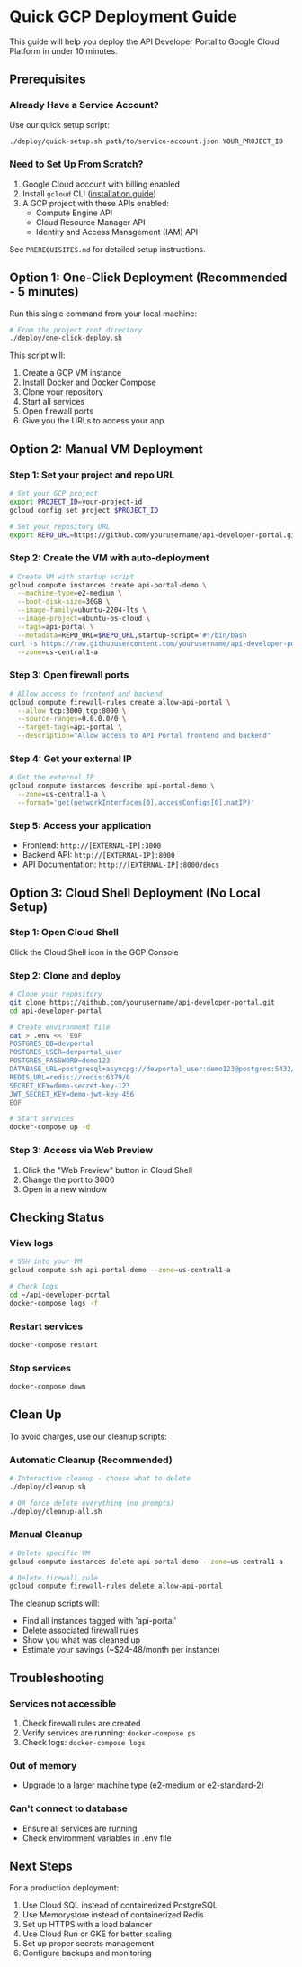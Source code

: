 # Quick GCP Deployment Guide

This guide will help you deploy the API Developer Portal to Google Cloud Platform in under 10 minutes.

## Prerequisites

### Already Have a Service Account?
Use our quick setup script:
```bash
./deploy/quick-setup.sh path/to/service-account.json YOUR_PROJECT_ID
```

### Need to Set Up From Scratch?
1. Google Cloud account with billing enabled
2. Install `gcloud` CLI ([installation guide](https://cloud.google.com/sdk/docs/install))
3. A GCP project with these APIs enabled:
   - Compute Engine API
   - Cloud Resource Manager API
   - Identity and Access Management (IAM) API

See `PREREQUISITES.md` for detailed setup instructions.

## Option 1: One-Click Deployment (Recommended - 5 minutes)

Run this single command from your local machine:

```bash
# From the project root directory
./deploy/one-click-deploy.sh
```

This script will:
1. Create a GCP VM instance
2. Install Docker and Docker Compose
3. Clone your repository
4. Start all services
5. Open firewall ports
6. Give you the URLs to access your app

## Option 2: Manual VM Deployment

### Step 1: Set your project and repo URL
```bash
# Set your GCP project
export PROJECT_ID=your-project-id
gcloud config set project $PROJECT_ID

# Set your repository URL
export REPO_URL=https://github.com/yourusername/api-developer-portal.git
```

### Step 2: Create the VM with auto-deployment
```bash
# Create VM with startup script
gcloud compute instances create api-portal-demo \
  --machine-type=e2-medium \
  --boot-disk-size=30GB \
  --image-family=ubuntu-2204-lts \
  --image-project=ubuntu-os-cloud \
  --tags=api-portal \
  --metadata=REPO_URL=$REPO_URL,startup-script='#!/bin/bash
curl -s https://raw.githubusercontent.com/yourusername/api-developer-portal/main/deploy/quick-deploy.sh | bash' \
  --zone=us-central1-a
```

### Step 3: Open firewall ports
```bash
# Allow access to frontend and backend
gcloud compute firewall-rules create allow-api-portal \
  --allow tcp:3000,tcp:8000 \
  --source-ranges=0.0.0.0/0 \
  --target-tags=api-portal \
  --description="Allow access to API Portal frontend and backend"
```

### Step 4: Get your external IP
```bash
# Get the external IP
gcloud compute instances describe api-portal-demo \
  --zone=us-central1-a \
  --format='get(networkInterfaces[0].accessConfigs[0].natIP)'
```

### Step 5: Access your application
- Frontend: `http://[EXTERNAL-IP]:3000`
- Backend API: `http://[EXTERNAL-IP]:8000`
- API Documentation: `http://[EXTERNAL-IP]:8000/docs`

## Option 3: Cloud Shell Deployment (No Local Setup)

### Step 1: Open Cloud Shell
Click the Cloud Shell icon in the GCP Console

### Step 2: Clone and deploy
```bash
# Clone your repository
git clone https://github.com/yourusername/api-developer-portal.git
cd api-developer-portal

# Create environment file
cat > .env << 'EOF'
POSTGRES_DB=devportal
POSTGRES_USER=devportal_user
POSTGRES_PASSWORD=demo123
DATABASE_URL=postgresql+asyncpg://devportal_user:demo123@postgres:5432/devportal
REDIS_URL=redis://redis:6379/0
SECRET_KEY=demo-secret-key-123
JWT_SECRET_KEY=demo-jwt-key-456
EOF

# Start services
docker-compose up -d
```

### Step 3: Access via Web Preview
1. Click the "Web Preview" button in Cloud Shell
2. Change the port to 3000
3. Open in a new window

## Checking Status

### View logs
```bash
# SSH into your VM
gcloud compute ssh api-portal-demo --zone=us-central1-a

# Check logs
cd ~/api-developer-portal
docker-compose logs -f
```

### Restart services
```bash
docker-compose restart
```

### Stop services
```bash
docker-compose down
```

## Clean Up

To avoid charges, use our cleanup scripts:

### Automatic Cleanup (Recommended)
```bash
# Interactive cleanup - choose what to delete
./deploy/cleanup.sh

# OR force delete everything (no prompts)
./deploy/cleanup-all.sh
```

### Manual Cleanup
```bash
# Delete specific VM
gcloud compute instances delete api-portal-demo --zone=us-central1-a

# Delete firewall rule
gcloud compute firewall-rules delete allow-api-portal
```

The cleanup scripts will:
- Find all instances tagged with 'api-portal'
- Delete associated firewall rules
- Show you what was cleaned up
- Estimate your savings (~$24-48/month per instance)

## Troubleshooting

### Services not accessible
1. Check firewall rules are created
2. Verify services are running: `docker-compose ps`
3. Check logs: `docker-compose logs`

### Out of memory
- Upgrade to a larger machine type (e2-medium or e2-standard-2)

### Can't connect to database
- Ensure all services are running
- Check environment variables in .env file

## Next Steps

For a production deployment:
1. Use Cloud SQL instead of containerized PostgreSQL
2. Use Memorystore instead of containerized Redis
3. Set up HTTPS with a load balancer
4. Use Cloud Run or GKE for better scaling
5. Set up proper secrets management
6. Configure backups and monitoring